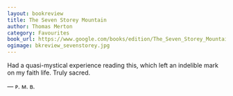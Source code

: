```yaml
---
layout: bookreview
title: The Seven Storey Mountain
author: Thomas Merton
category: Favourites
book_url: https://www.google.com/books/edition/The_Seven_Storey_Mountain/SIZiPwAACAAJ?hl=en&kptab=overview
ogimage: bkreview_sevenstorey.jpg
---
```

Had a quasi-mystical experience reading this, which left an indelible mark on my faith life. Truly sacred.

— ᴘ. ᴍ. ʙ.